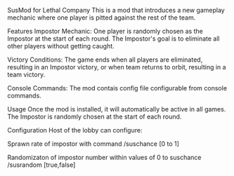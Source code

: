 SusMod for Lethal Company
This is a mod that introduces a new gameplay mechanic where one player is pitted against the rest of the team.

Features
Impostor Mechanic: One player is randomly chosen as the Impostor at the start of each round. The Impostor's goal is to eliminate all other players without getting caught.

Victory Conditions: The game ends when all players are eliminated, resulting in an Impostor victory, or when team returns to orbit, resulting in a team victory.

Console Commands: The mod contais config file configurable from console commands.

Usage
Once the mod is installed, it will automatically be active in all games. The Impostor is randomly chosen at the start of each round.

Configuration
Host of the lobby can configure:

Sprawn rate of impostor with command
/suschance [0 to 1]

Randomizaton of impostor number within values of 0 to suschance
/susrandom [true,false]
